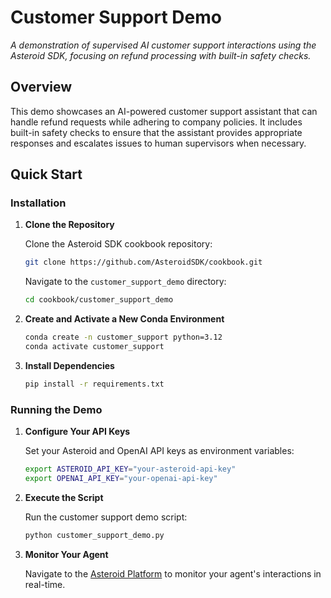 # Customer Support Demo

*A demonstration of supervised AI customer support interactions using the Asteroid SDK, focusing on refund processing with built-in safety checks.*

## Overview

This demo showcases an AI-powered customer support assistant that can handle refund requests while adhering to company policies. It includes built-in safety checks to ensure that the assistant provides appropriate responses and escalates issues to human supervisors when necessary.

## Quick Start

### Installation

1. **Clone the Repository**

   Clone the Asteroid SDK cookbook repository:

   ```bash
   git clone https://github.com/AsteroidSDK/cookbook.git
   ```

   Navigate to the `customer_support_demo` directory:

   ```bash
   cd cookbook/customer_support_demo
   ```

2. **Create and Activate a New Conda Environment**

   ```bash
   conda create -n customer_support python=3.12
   conda activate customer_support
   ```

3. **Install Dependencies**

   ```bash
   pip install -r requirements.txt
   ```

### Running the Demo

1. **Configure Your API Keys**

   Set your Asteroid and OpenAI API keys as environment variables:

   ```bash
   export ASTEROID_API_KEY="your-asteroid-api-key"
   export OPENAI_API_KEY="your-openai-api-key"
   ```

2. **Execute the Script**

   Run the customer support demo script:

   ```bash
   python customer_support_demo.py
   ```

3. **Monitor Your Agent**

   Navigate to the [Asteroid Platform](https://platform.asteroid.ai) to monitor your agent's interactions in real-time.


